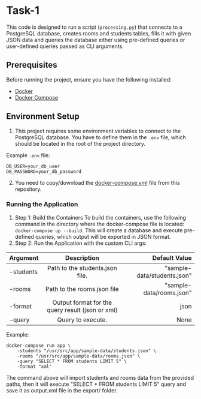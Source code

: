# Task-1

This code is designed to run a script (`processing.py`) that connects to a PostgreSQL database, creates rooms and students tables, fills it with given JSON data and queries the database either using pre-defined queries or user-defined queries passed as CLI arguments.

## Prerequisites

Before running the project, ensure you have the following installed:

- [Docker](https://www.docker.com/get-started)
- [Docker Compose](https://docs.docker.com/compose/install/)

## Environment Setup

1. This project requires some environment variables to connect to the PostgreSQL database. You have to define them in the `.env` file, which should be located in the root of the project directory.

Example `.env` file:
```env
DB_USER=your_db_user
DB_PASSWORD=your_db_password
```

2. You need to copy/download the [docker-compose.yml](https://github.com/Rewinteer/DE-Traineeship/blob/main/task-1/src/docker-compose.yml) file from this repository.

### Running the Application
1. Step 1: Build the Containers
To build the containers, use the following command in the directory where the docker-compose file is located:
`docker-compose up --build`. This will create a database and execute pre-defined queries, which output will be exported in JSON format.
2. Step 2: Run the Application with the custom CLI args:

| Argument  |                   Description                    |               Default Value |
|-----------|:------------------------------------------------:|--------------------:|
| -students |         Path to the students.json file.          | "sample-data/students.json" |
| -rooms    |           Path to the rooms.json file            |    "sample-data/rooms.json" |
| -format   | Output format for the query result (json or xml) |                        json |
| -query    |                     Query to execute.                     |       None          |

Example:
```
docker-compose run app \
    -students "/usr/src/app/sample-data/students.json" \
    -rooms "/usr/src/app/sample-data/rooms.json" \
    -query "SELECT * FROM students LIMIT 5" \
    -format "xml"
```
The command above will import students and rooms data from the provided paths, then it will execute "SELECT * FROM students LIMIT 5" query and save it as output.xml file in the export/ folder.
